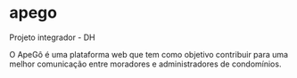 # apego
Projeto integrador - DH 

O ApeGô é uma plataforma web que tem como objetivo contribuir para uma melhor comunicação entre moradores e administradores de condomínios.
